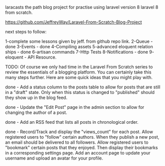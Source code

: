 laracasts the path blog project for practise using laravel version 8 
laravel 8 from scratch.

https://github.com/JeffreyWay/Laravel-From-Scratch-Blog-Project

next steps to follow:

1-complete some lessons given by jeff. from github repo link.
2-Queue - done
3-Events - done
4-Compiling assets
5-advanced eloquent relation ships - done
6-artisan commands
7-Http Tests
8-Notifications - done
9- eloquent - API Resource.

TODO:
Of course we only had time in the Laravel From Scratch series to review the essentials of a blogging platform. You can certainly take this many steps further. Here are some quick ideas that you might play with.

done - Add a status column to the posts table to allow for posts that are still in a "draft" state. Only when this status is changed to "published" should they show up in the blog feed.

done - Update the "Edit Post" page in the admin section to allow for changing the author of a post.

done - Add an RSS feed that lists all posts in chronological order.

done - Record/Track and display the "views_count" for each post.
Allow registered users to "follow" certain authors. When they publish a new post, an email should be delivered to all followers.
Allow registered users to "bookmark" certain posts that they enjoyed. Then display their bookmarks in a corresponding settings page.
Add an account page to update your username and upload an avatar for your profile.
